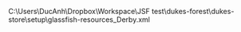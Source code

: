 C:\Users\DucAnh\Dropbox\Workspace\JSF test\dukes-forest\dukes-store\setup\glassfish-resources_Derby.xml
